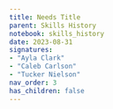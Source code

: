 ```yaml
---
title: Needs Title
parent: Skills History
notebook: skills_history
date: 2023-08-31
signatures:
- "Ayla Clark"
- "Caleb Carlson"
- "Tucker Nielson"
nav_order: 3
has_children: false
---
```


<canvas id="SkillsHistory" to_date="2023-08-31"></canvas>